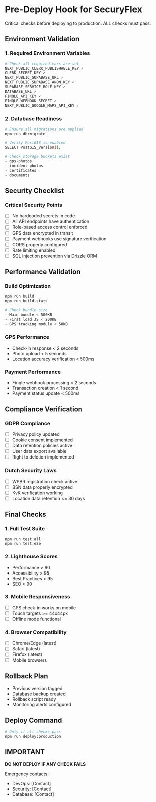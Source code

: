 # Pre-Deploy Hook for SecuryFlex

Critical checks before deploying to production. ALL checks must pass.

## Environment Validation

### 1. Required Environment Variables
```bash
# Check all required vars are set
NEXT_PUBLIC_CLERK_PUBLISHABLE_KEY ✓
CLERK_SECRET_KEY ✓
NEXT_PUBLIC_SUPABASE_URL ✓
NEXT_PUBLIC_SUPABASE_ANON_KEY ✓
SUPABASE_SERVICE_ROLE_KEY ✓
DATABASE_URL ✓
FINQLE_API_KEY ✓
FINQLE_WEBHOOK_SECRET ✓
NEXT_PUBLIC_GOOGLE_MAPS_API_KEY ✓
```

### 2. Database Readiness
```bash
# Ensure all migrations are applied
npm run db:migrate

# Verify PostGIS is enabled
SELECT PostGIS_Version();

# Check storage buckets exist
- gps-photos
- incident-photos
- certificates
- documents
```

## Security Checklist

### Critical Security Points
- [ ] No hardcoded secrets in code
- [ ] All API endpoints have authentication
- [ ] Role-based access control enforced
- [ ] GPS data encrypted in transit
- [ ] Payment webhooks use signature verification
- [ ] CORS properly configured
- [ ] Rate limiting enabled
- [ ] SQL injection prevention via Drizzle ORM

## Performance Validation

### Build Optimization
```bash
npm run build
npm run build-stats

# Check bundle size
- Main bundle < 500KB
- First load JS < 200KB
- GPS tracking module < 50KB
```

### GPS Performance
- Check-in response < 2 seconds
- Photo upload < 5 seconds
- Location accuracy verification < 500ms

### Payment Performance
- Finqle webhook processing < 2 seconds
- Transaction creation < 1 second
- Payment status update < 500ms

## Compliance Verification

### GDPR Compliance
- [ ] Privacy policy updated
- [ ] Cookie consent implemented
- [ ] Data retention policies active
- [ ] User data export available
- [ ] Right to deletion implemented

### Dutch Security Laws
- [ ] WPBR registration check active
- [ ] BSN data properly encrypted
- [ ] KvK verification working
- [ ] Location data retention <= 30 days

## Final Checks

### 1. Full Test Suite
```bash
npm run test:all
npm run test:e2e
```

### 2. Lighthouse Scores
- Performance > 90
- Accessibility > 95
- Best Practices > 95
- SEO > 90

### 3. Mobile Responsiveness
- [ ] GPS check-in works on mobile
- [ ] Touch targets >= 44x44px
- [ ] Offline mode functional

### 4. Browser Compatibility
- [ ] Chrome/Edge (latest)
- [ ] Safari (latest)
- [ ] Firefox (latest)
- [ ] Mobile browsers

## Rollback Plan
- Previous version tagged
- Database backup created
- Rollback script ready
- Monitoring alerts configured

## Deploy Command
```bash
# Only if all checks pass
npm run deploy:production
```

## IMPORTANT
**DO NOT DEPLOY IF ANY CHECK FAILS**

Emergency contacts:
- DevOps: [Contact]
- Security: [Contact]
- Database: [Contact]